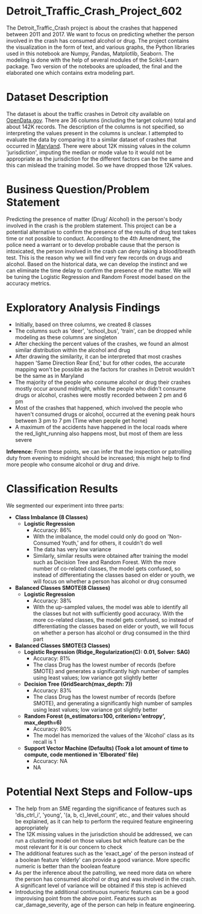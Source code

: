 # Detroit_Traffic_Crash_Project_602
The Detroit_Traffic_Crash project is about the crashes that happened between 2011 and 2017. We want to focus on predicting whether the person involved in the crash has consumed alcohol or drug. The project contains the visualization in the form of text, and various graphs, the Python libraries used in this notebook are Numpy, Pandas, Matplotlib, Seaborn. The modeling is done with the help of several modules of the Scikit-Learn package. Two version of the notebooks are uploaded, the final and the elaborated one which contains extra modeling part.

# Dataset Description
The dataset is about the traffic crashes in Detroit city available on [OpenData.gov](https://data.ferndalemi.gov/datasets/detroitmi::traffic-crashes/about). There are 36 columns (including the target column) total and about 142K records. The description of the columns is not specified, so interpreting the values present in the columns is unclear. I attempted to evaluate the data by comparing it to a similar dataset of crashes that occurred in [Maryland](https://opendata.maryland.gov/Public-Safety/Maryland-Statewide-Vehicle-Crashes/65du-s3qu). There were about 12K missing values in the column 'jurisdiction', imputing the median or mode value to it would not be appropriate as the jurisdiction for the different factors can be the same and this can mislead the training model. So we have dropped those 12K values.
 

# Business Question/Problem Statement
Predicting the presence of matter (Drug/ Alcohol) in the person's body involved in the crash is the problem statement. This project can be a potential alternative to confirm the presence of the results of drug test takes time or not possible to conduct. According to the 4th Amendment, the police need a warrant or to develop probable cause that the person is intoxicated, the person involved in the crash can deny taking a blood/breath test. This is the reason why we will find very few records on drugs and alcohol. Based on the historical data, we can develop the instinct and we can eliminate the time delay to confirm the presence of the matter. We will be tuning the Logistic Regression and Random Forest model based on the accuracy metrics.

# Exploratory Analysis Findings


- Initially, based on three columns, we created 8 classes
- The columns such as 'deer', 'school_bus', 'train', can be dropped while modeling as these columns are singleton
- After checking the percent values of the crashes, we found an almost similar distribution within the alcohol and drug
- After drawing the similarity, it can be interpreted that most crashes happen 'Same Direction Rear End,' but for other codes, the accurate mapping won't be possible as the factors for crashes in Detroit wouldn't be the same as in Maryland
- The majority of the people who consume alcohol or drug their crashes mostly occur around midnight, while the people who didn't consume drugs or alcohol, crashes were mostly recorded between 2 pm and 6 pm
- Most of the crashes that happened, which involved the people who haven't consumed drugs or alcohol, occurred at the evening peak hours between 3 pm to 7 pm (Time when people get home)
- A maximum of the accidents have happened in the local roads where the red_light_running also happens most, but most of them are less severe

__Inference:__ From these points, we can infer that the inspection or patrolling duty from evening to midnight should be increased; this might help to find more people who consume alcohol or drug and drive.



# Classification Results
We segmented our experiment into three parts:

- __Class Imbalance (8 Classes)__
   - __Logistic Regression__
      - Accuracy: 86%
      - With the imbalance, the model could only do good on 'Non-Consumed Youth,' and for others, it couldn't do well
      - The data has very low variance
      - Similarly, similar results were obtained after training the model such as Decision Tree and Random Forest. With the more number of co-related classes, the model gets confused, so instead of differentiating the classes based on elder or youth, we will focus on whether a person has alcohol or drug consumed
- __Balanced Classes SMOTE(8 Classes)__
   -  __Logistic Regression__
      - Accuracy: 38%
      - With the up-sampled values, the model was able to identify all the classes but not with sufficiently good accuracy. With the more co-related classes, the model gets confused, so instead of differentiating the classes based on elder or youth, we will focus on whether a person has alcohol or drug consumed in the third part
- __Balanced Classes SMOTE(3 Classes)__
   - __Logistic Regression (Ridge_Regularization(C): 0.01, Solver: SAG)__
      - Accuracy: 81%
      - The class Drug has the lowest number of records (before SMOTE) and generates a significantly high number of samples using least values; low variance got slightly better
   - __Decision Tree (GridSearch(max_depth: 7))__
      - Accuracy: 83%
      - The class Drug has the lowest number of records (before SMOTE), and generating a significantly high number of samples using least values; low variance got slightly better
   - __Random Forest (n_estimators=100, criterion='entropy', max_depth=6)__
      - Accuracy: 80%
      - The model has memorized the values of the 'Alcohol' class as its recall is 1
    - __Support Vector Machine (Defaults) (Took a lot amount of time to compute, code mentioned in 'Elborated' file)__
      - Accuracy: NA
      - NA


# Potential Next Steps and Follow-ups

- The help from an SME regarding the significance of features such as 'dis_ctrl_i', 'young', '(a, b, c)_level_count', etc., and their values should be explained, as it can help to perform the required feature engineering appropriately
- The 12K missing values in the jurisdiction should be addressed, we can run a clustering model on those values but which feature can be the most relevant for it is our concern to check
- The additional features such as the 'exact_age' of the person instead of a boolean feature 'elderly' can provide a good variance. More specific numeric is better than the boolean feature
- As per the inference about the patrolling, we need more data on where the person has consumed alcohol or drug and was involved in the crash. A significant level of variance will be obtained if this step is achieved
- Introducing the additional continuous numeric features can be a good improvising point from the above point. Features such as car_damage_severity, age of the person can help in feature engineering.

